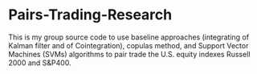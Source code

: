 # Pairs-Trading-Research

This is my group source code to use baseline approaches (integrating of Kalman filter and of Cointegration), copulas method, and Support Vector Machines (SVMs) algorithms to pair trade the U.S. equity indexes Russell 2000 and S&amp;P400. 
